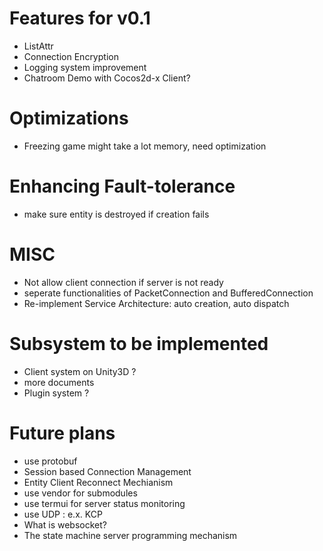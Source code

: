 # Features for v0.1
* ListAttr
* Connection Encryption
* Logging system improvement
* Chatroom Demo with Cocos2d-x Client?

# Optimizations
* Freezing game might take a lot memory, need optimization

# Enhancing Fault-tolerance
* make sure entity is destroyed if creation fails

# MISC
* Not allow client connection if server is not ready
* seperate functionalities of PacketConnection and BufferedConnection
* Re-implement Service Architecture: auto creation, auto dispatch

# Subsystem to be implemented
* Client system on Unity3D ?
* more documents
* Plugin system ?

# Future plans
* use protobuf
* Session based Connection Management
* Entity Client Reconnect Mechianism
* use vendor for submodules
* use termui for server status monitoring
* use UDP : e.x. KCP
* What is websocket?
* The state machine server programming mechanism